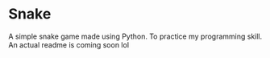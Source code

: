# Snake
A simple snake game made using Python. To practice my programming skill. An actual readme is coming soon lol
